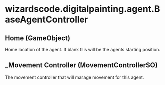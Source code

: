 # wizardscode.digitalpainting.agent.BaseAgentController

## Home (GameObject)

Home location of the agent. If blank this will be the agents starting position.


## _Movement Controller (MovementControllerSO)

The movement controller that will manage movement for this agent.

